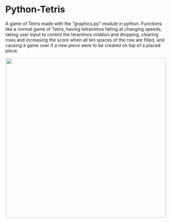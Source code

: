 # Python-Tetris

A game of Tetris made with the “graphics.py” module in python.  Functions like a normal game of Tetris, having tetranimos falling at changing speeds, taking user input to control the teranimos rotation and dropping, clearing rows and increasing the score when all ten spaces of the row are filled, and causing a game over if a new piece were to be created on top of a placed piece.  

<center>
<div>
<img src="graph1.png" width="500"/>
</div>
</center>
